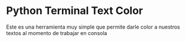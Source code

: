 Python Terminal Text Color
==========================

Este es una herramienta muy simple que permite darle color a nuestros textos al momento de trabajar en consola
